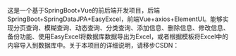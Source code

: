 这是一个基于SpringBoot+Vue的前后端开发项目，后端SpringBoot+SpringDataJPA+EasyExcel，前端Vue+axios+ElementUI。能够实现分页查询、模糊查询、动态查询、分类查询、添加信息、删除信息、修改信息、备份功能、使用EasyExcel将数据库数据导出为Excel，或者根据模板将Excel中的内容导入到数据库中。关于本项目的详细说明，请移步CSDN：
